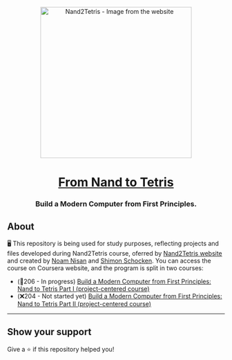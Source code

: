 <p align="center">
  <img src="https://static.wixstatic.com/media/44046b_387f62dae530480dac9b1fa8f731bebf~mv2.png" width="350" title="Nand2Tetris - Image from the website">
</p>


<h1 align="center">
     <a href="https://github.com/ricardoianelli/nand2tetris"> From Nand to Tetris</a>
</h1>

<h3 align="center">
    Build a Modern Computer from First Principles.
</h3>


## About

🖥️ This repository is being used for study purposes, reflecting projects and files developed during Nand2Tetris course, oferred by [Nand2Tetris website](https://www.nand2tetris.org/) and created by [Noam Nisan](http://www.cs.huji.ac.il/~noam/) and [Shimon Schocken](https://www.shimonschocken.com/).
You can access the course on Coursera website, and the program is split in two courses:

- (🚧206 - In progress) [Build a Modern Computer from First Principles: Nand to Tetris Part I (project-centered course)](https://www.coursera.org/learn/build-a-computer)  
- (❌204 - Not started yet) [Build a Modern Computer from First Principles: Nand to Tetris Part II (project-centered course)](https://www.coursera.org/learn/nand2tetris2)

---

## Show your support

Give a ⭐️ if this repository helped you!

